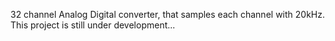 32 channel Analog Digital converter, that samples each channel with 20kHz.
This project is still under development...
